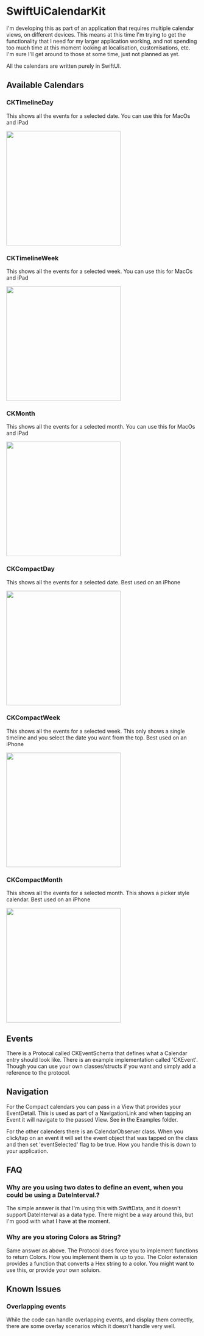 
# SwiftUiCalendarKit

I'm developing this as part of an application that requires multiple calendar views, on different devices. This means at this time I'm trying to get the functionality that I need for my larger application working, and not spending too much time at this moment looking at localisation, customisations, etc. I'm sure I'll get around to those at some time, just not planned as yet.

All the calendars are written purely in SwiftUI.

## Available Calendars
### CKTimelineDay

This shows all the events for a selected date. You can use this for MacOs and iPad

<img src="https://github.com/haskins-io/SwiftUiCalendarKit/blob/main/Screenshots/CKTimelineDay.png" width="300"/>

### CKTimelineWeek

This shows all the events for a selected week. You can use this for MacOs and iPad

<img src="https://github.com/Haskins-io/SwiftUiCalendarKit/blob/main/Screenshots/CKTimelineWeek.png" width="300"/>

### CKMonth

This shows all the events for a selected month. You can use this for MacOs and iPad

<img src="https://github.com/Haskins-io/SwiftUiCalendarKit/blob/main/Screenshots/CKMonth.png" width="300"/>

### CKCompactDay

This shows all the events for a selected date. Best used on an iPhone

<img src="https://github.com/haskins-io/SwiftUiCalendarKit/blob/main/Screenshots/CKCompactDay.png" width="300"/>

### CKCompactWeek

This shows all the events for a selected week. This only shows a single timeline and you select the date you want from the top. Best used on an iPhone

<img src="https://github.com/Haskins-io/SwiftUiCalendarKit/blob/main/Screenshots/CKCompactWeek.png" width="300"/>

### CKCompactMonth

This shows all the events for a selected month. This shows a picker style calendar. Best used on an iPhone

<img src="https://github.com/haskins-io/SwiftUiCalendarKit/blob/main/Screenshots/CKCompactMonth.png" width="300"/>


## Events
There is a Protocal called CKEventSchema that defines what a Calendar entry should look like. There is an example implementation called 'CKEvent'. Though you can use your own classes/structs if you want and simply add a reference to the protocol.

## Navigation
For the Compact calendars you can pass in a View that provides your EventDetail. This is used as part of a NavigationLink and when tapping an Event it will navigate to the passed View. See in the Examples folder.

For the other calenders there is an CalendarObserver class. When you click/tap on an event it will set the event object that was tapped on the class and then set 'eventSelected' flag to be true. How you handle this is down to your application.

## FAQ
### Why are you using two dates to define an event, when you could be using a DateInterval.?
The simple answer is that I'm using this with SwiftData, and it doesn't support DateInterval as a data type. There might be a way around this, but I'm good with what I have at the moment.

### Why are you storing Colors as String?
Same answer as above. The Protocol does force you to implement functions to return Colors. How you implement them is up to you. The Color extension provides a function that converts a Hex string to a color. You might want to use this, or provide your own soluion.

## Known Issues
### Overlapping events
While the code can handle overlapping events, and display them correctly, there are some overlay scenarios which it doesn't handle very well.
